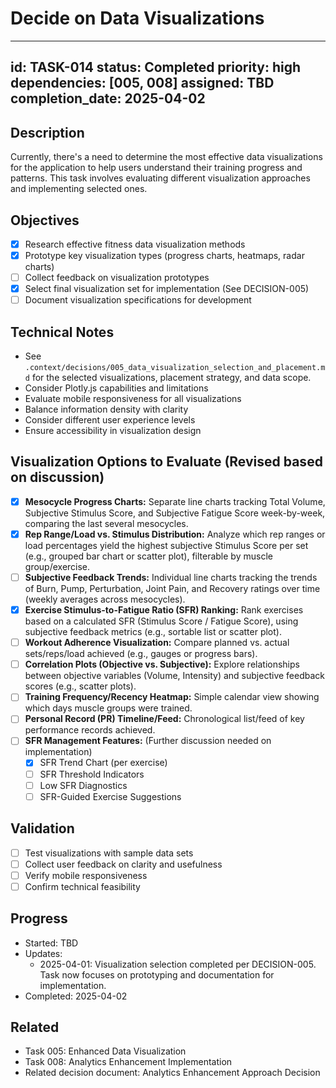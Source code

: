 # Decide on Data Visualizations

---
id: TASK-014
status: Completed
priority: high
dependencies: [005, 008]
assigned: TBD
completion_date: 2025-04-02
---

## Description
Currently, there's a need to determine the most effective data visualizations for the application to help users understand their training progress and patterns. This task involves evaluating different visualization approaches and implementing selected ones.

## Objectives
- [x] Research effective fitness data visualization methods
- [x] Prototype key visualization types (progress charts, heatmaps, radar charts)
- [ ] Collect feedback on visualization prototypes
- [x] Select final visualization set for implementation (See DECISION-005)
- [ ] Document visualization specifications for development

## Technical Notes
- See `.context/decisions/005_data_visualization_selection_and_placement.md` for the selected visualizations, placement strategy, and data scope.
- Consider Plotly.js capabilities and limitations
- Evaluate mobile responsiveness for all visualizations
- Balance information density with clarity
- Consider different user experience levels
- Ensure accessibility in visualization design

## Visualization Options to Evaluate (Revised based on discussion)
- [x] **Mesocycle Progress Charts:** Separate line charts tracking Total Volume, Subjective Stimulus Score, and Subjective Fatigue Score week-by-week, comparing the last several mesocycles.
- [x] **Rep Range/Load vs. Stimulus Distribution:** Analyze which rep ranges or load percentages yield the highest subjective Stimulus Score per set (e.g., grouped bar chart or scatter plot), filterable by muscle group/exercise.
- [ ] **Subjective Feedback Trends:** Individual line charts tracking the trends of Burn, Pump, Perturbation, Joint Pain, and Recovery ratings over time (weekly averages across mesocycles).
- [x] **Exercise Stimulus-to-Fatigue Ratio (SFR) Ranking:** Rank exercises based on a calculated SFR (Stimulus Score / Fatigue Score), using subjective feedback metrics (e.g., sortable list or scatter plot).
- [ ] **Workout Adherence Visualization:** Compare planned vs. actual sets/reps/load achieved (e.g., gauges or progress bars).
- [ ] **Correlation Plots (Objective vs. Subjective):** Explore relationships between objective variables (Volume, Intensity) and subjective feedback scores (e.g., scatter plots).
- [ ] **Training Frequency/Recency Heatmap:** Simple calendar view showing which days muscle groups were trained.
- [ ] **Personal Record (PR) Timeline/Feed:** Chronological list/feed of key performance records achieved.
- [ ] **SFR Management Features:** (Further discussion needed on implementation)
    - [x] SFR Trend Chart (per exercise)
    - [ ] SFR Threshold Indicators
    - [ ] Low SFR Diagnostics
    - [ ] SFR-Guided Exercise Suggestions

## Validation
- [ ] Test visualizations with sample data sets
- [ ] Collect user feedback on clarity and usefulness
- [ ] Verify mobile responsiveness
- [ ] Confirm technical feasibility

## Progress
- Started: TBD
- Updates: 
  - 2025-04-01: Visualization selection completed per DECISION-005. Task now focuses on prototyping and documentation for implementation.
- Completed: 2025-04-02

## Related
- Task 005: Enhanced Data Visualization
- Task 008: Analytics Enhancement Implementation
- Related decision document: Analytics Enhancement Approach Decision
